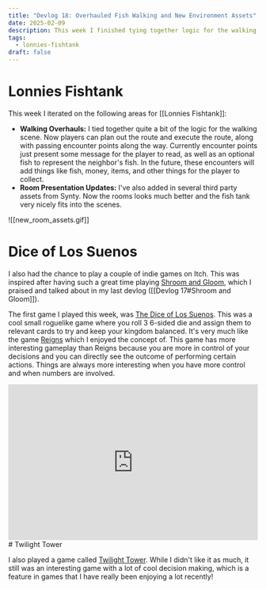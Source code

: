 ```yaml
---
title: "Devlog 18: Overhauled Fish Walking and New Environment Assets"
date: 2025-02-09
description: This week I finished tying together logic for the walking scene and started adding new environment assets to liven up the place!
tags:
  - lonnies-fishtank
draft: false
---
```

# Lonnies Fishtank

This week I iterated on the following areas for [[Lonnies Fishtank]]:
- **Walking Overhauls:** I tied together quite a bit of the logic for the walking scene. Now players can plan out the route and execute the route, along with passing encounter points along the way. Currently encounter points just present some message for the player to read, as well as an optional fish to represent the neighbor's fish. In the future, these encounters will add things like fish, money, items, and other things for the player to collect.
- **Room Presentation Updates:** I've also added in several third party assets from Synty. Now the rooms looks much better and the fish tank very nicely fits into the scenes.

![[new_room_assets.gif]]

# Dice of Los Suenos

I also had the chance to play a couple of indie games on Itch. This was inspired after having such a great time playing [Shroom and Gloom](https://teamlazerbeam.itch.io/shroom-and-gloom), which I praised and talked about in my last devlog ([[Devlog 17#Shroom and Gloom]]).

The first game I played this week, was [The Dice of Los Suenos](https://zittacheng.itch.io/dice-of-los-suenos). This was a cool small roguelike game where you roll 3 6-sided die and assign them to relevant cards to try and keep your kingdom balanced. It's very much like the game [Reigns](https://store.steampowered.com/app/474750/Reigns/) which I enjoyed the concept of. This game has more interesting gameplay than Reigns because you are more in control of your decisions and you can directly see the outcome of performing certain actions. Things are always more interesting when you have more control and when numbers are involved.

<iframe width="100%" height="315" src="https://www.youtube.com/embed/Iy9RQrm66pg?si=xLvCL8T-JFA-fjIs" title="YouTube video player" frameborder="0" allow="accelerometer; autoplay; clipboard-write; encrypted-media; gyroscope; picture-in-picture; web-share" referrerpolicy="strict-origin-when-cross-origin" allowfullscreen></iframe>
# Twilight Tower

I also played a game called [Twilight Tower](https://boz-float.itch.io/twilight-tower). While I didn't like it as much, it still was an interesting game with a lot of cool decision making, which is a feature in games that I have really been enjoying a lot recently!
